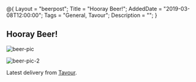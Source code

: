 @{
 Layout = "beerpost";
 Title = "Hooray Beer!";
 AddedDate = "2019-03-08T12:00:00";
 Tags = "General, Tavour";
 Description = "";
 }
 

## Hooray Beer!

![beer-pic]

![beer-pic-2]

Latest delivery from [Tavour][tavour-url].

[tavour-url]: <https://about.tavour.com/>
[beer-pic]: https://jasonpowley.com/assets/img/2019-03-08-hooray-beer.jpeg "Beer line up picture number 1"
[beer-pic-2]: https://jasonpowley.com/assets/img/2019-03-08-hooray-beer-2.jpeg "Beer line up picture number 2"

